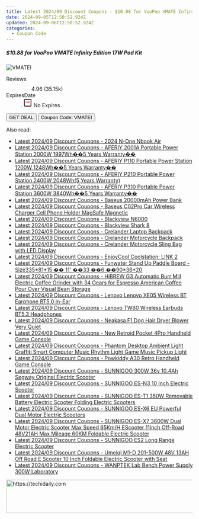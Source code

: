 ```yaml
---
title: Latest 2024/09 Discount Coupons - $10.88 for VooPoo VMATE Infinity Edition 17W Pod Kit
date: 2024-09-05T12:50:52.924Z
updated: 2024-09-06T12:50:52.924Z
categories:
  - Coupon Code
---
```



<div class="max-w-4xl mx-auto grid grid-cols-1 lg:max-w-5xl lg:gap-x-20 lg:grid-cols-2">
  <div class="relative p-3 col-start-1 row-start-1 flex flex-col-reverse rounded-lg bg-gradient-to-t from-black/75 via-black/0 sm:bg-none sm:row-start-2 sm:p-0 lg:row-start-1">
    <h5 class="mt-1 text-lg font-semibold text-white sm:text-slate-900 md:text-2xl dark:sm:text-white">$10.88 for VooPoo VMATE Infinity Edition 17W Pod Kit</h5>
  </div>
  
  <div class="col-start-1 col-end-3 row-start-1 grid gap-4 sm:mb-6 sm:grid-cols-4 lg:col-start-2 lg:row-span-6 lg:row-end-6 lg:mb-0 lg:gap-6">
      <img src="https://static.shareasale.com/image/59344/deal/VooPooVMATEInfinityEdition17WPodKit_jpg.jpg" onClick="javascript:window.open(decodeURIComponent('https%3A%2F%2Fwww.shareasale.com%2Fu.cfm%3Fd%3D1105539%26m%3D59344%26u%3D4338022'), '_blank');void(0);" alt="VMATEI" class="h-60 w-full rounded-lg object-cover sm:col-span-2 sm:h-52 lg:col-span-full" loading="lazy" />
    
  </div>
  <dl class="row-start-2 mt-4 flex items-center text-xs font-medium sm:row-start-3 sm:mt-1 md:mt-2.5 lg:row-start-2">
    <dt class="sr-only">Reviews</dt>
    <dd class="flex items-center text-indigo-600 dark:text-indigo-400">
      <svg width="24" height="24" fill="none" aria-hidden="true" class="mr-1 stroke-current dark:stroke-indigo-500">
        <path d="m12 5 2 5h5l-4 4 2.103 5L12 16l-5.103 3L9 14l-4-4h5l2-5Z" stroke-width="2" stroke-linecap="round" stroke-linejoin="round" />
      </svg>
      <span>4.96 <span class="font-normal text-slate-400">(35.15k)</span></span>
    </dd>
    <dt class="sr-only">ExpiresDate</dt>
    <dd class="flex items-center">
      <svg width="2" height="2" aria-hidden="true" fill="currentColor" class="mx-3 text-slate-300">
        <circle cx="1" cy="1" r="1" />
      </svg>
      <svg width="24" height="24" viewBox="0 0 24 24" fill="none" stroke="currentColor" stroke-width="2">
        <rect x="3" y="3" width="18" height="18" rx="2" fill="#fff" />
        <path d="M6 10L18 10" stroke="red" stroke-width="2" fill="none" />
        <path d="M10 6L10 18" stroke="#fff" stroke-width="2" fill="none" />
      </svg>
      No Expires    </dd>
  </dl>
  <div class="col-start-1 row-start-3 mt-4 self-center sm:col-start-2 sm:row-span-2 sm:row-start-2 sm:mt-0 lg:col-start-1 lg:row-start-3 lg:row-end-4 lg:mt-6">
    <button type="button" onClick="javascript:window.open(decodeURIComponent('https%3A%2F%2Fwww.shareasale.com%2Fu.cfm%3Fd%3D1105539%26m%3D59344%26u%3D4338022'), '_blank');void(0);" class="rounded-lg bg-red-600 px-3 py-2 text-sm font-medium leading-6 text-white">GET DEAL</button>
    <button type="button" onClick="javascript:window.open(decodeURIComponent('https%3A%2F%2Fwww.shareasale.com%2Fu.cfm%3Fd%3D1105539%26m%3D59344%26u%3D4338022'), '_blank');void(0);" class="border-dashed border-2 border-indigo-600 bg-green-100 text-sm leading-6 font-medium py-2 px-3 rounded-lg">Coupon Code: VMATEI</button>
  </div>
  <p class="col-start-1 mt-4 text-sm leading-6 sm:col-span-2 lg:col-span-1 lg:row-start-4 lg:mt-6 dark:text-slate-400">
     
  </p>
</div>
<span class="atpl-alsoreadstyle">Also read:</span>
<div><ul>
<li><a href="https://coupons.techidaily.com/coupon-1118401-share-97331-sale/"><u>Latest 2024/09 Discount Coupons - 2024 N-One Nbook Air</u></a></li>
<li><a href="https://coupons.techidaily.com/coupon-1118483-share-97331-sale/"><u>Latest 2024/09 Discount Coupons - AFERIY 2001A Portable Power Station 2000W 1997Wh��5 Years Warranty��</u></a></li>
<li><a href="https://coupons.techidaily.com/coupon-1118482-share-97331-sale/"><u>Latest 2024/09 Discount Coupons - AFERIY P110 Portable Power Station 1200W 1248Wh��5 Years Warranty��</u></a></li>
<li><a href="https://coupons.techidaily.com/coupon-1118481-share-97331-sale/"><u>Latest 2024/09 Discount Coupons - AFERIY P210 Portable Power Station 2400W 2048Wh(5 Years Warranty)</u></a></li>
<li><a href="https://coupons.techidaily.com/coupon-1118484-share-97331-sale/"><u>Latest 2024/09 Discount Coupons - AFERIY P310 Portable Power Station 3600W 3840Wh��5 Years Warranty��</u></a></li>
<li><a href="https://coupons.techidaily.com/coupon-1118400-share-97331-sale/"><u>Latest 2024/09 Discount Coupons - Baseus 20000mAh Power Bank</u></a></li>
<li><a href="https://coupons.techidaily.com/coupon-1118467-share-97331-sale/"><u>Latest 2024/09 Discount Coupons - Baseus C02Pro Car Wireless Charger Cell Phone Holder MagSafe Magnetic</u></a></li>
<li><a href="https://coupons.techidaily.com/coupon-1118406-share-97331-sale/"><u>Latest 2024/09 Discount Coupons - Blackview N6000</u></a></li>
<li><a href="https://coupons.techidaily.com/coupon-1118405-share-97331-sale/"><u>Latest 2024/09 Discount Coupons - Blackview Shark 8</u></a></li>
<li><a href="https://coupons.techidaily.com/coupon-1118474-share-97331-sale/"><u>Latest 2024/09 Discount Coupons - Crelander Laptop Backpack</u></a></li>
<li><a href="https://coupons.techidaily.com/coupon-1118472-share-97331-sale/"><u>Latest 2024/09 Discount Coupons - Crelander Motorcycle Backpack</u></a></li>
<li><a href="https://coupons.techidaily.com/coupon-1118473-share-97331-sale/"><u>Latest 2024/09 Discount Coupons - Crelander Motorcycle Sling Bag with LED Display</u></a></li>
<li><a href="https://coupons.techidaily.com/coupon-1118480-share-97331-sale/"><u>Latest 2024/09 Discount Coupons - EnjoyCool Coolstation: LINK 2</u></a></li>
<li><a href="https://coupons.techidaily.com/coupon-1118402-share-97331-sale/"><u>Latest 2024/09 Discount Coupons - Funwater Stand Up Paddle Board -Size335*81*15 �� 11' ��33  ��6  ��90*38*20</u></a></li>
<li><a href="https://coupons.techidaily.com/coupon-1118465-share-97331-sale/"><u>Latest 2024/09 Discount Coupons - HiBREW G3 Automatic Burr Mill Electric Coffee Grinder with 34 Gears for Espresso American Coffee Pour Over Visual Bean Storage</u></a></li>
<li><a href="https://coupons.techidaily.com/coupon-1118478-share-97331-sale/"><u>Latest 2024/09 Discount Coupons - Lenovo Lenovo XE05 Wireless BT Earphone BT5.0 In-Ear</u></a></li>
<li><a href="https://coupons.techidaily.com/coupon-1118479-share-97331-sale/"><u>Latest 2024/09 Discount Coupons - Lenovo TW60 Wireless Earbuds BT5.3 Headphones</u></a></li>
<li><a href="https://coupons.techidaily.com/coupon-1118476-share-97331-sale/"><u>Latest 2024/09 Discount Coupons - Neakasa F1 Dog Hair Dryer Blower Very Quiet</u></a></li>
<li><a href="https://coupons.techidaily.com/coupon-1118403-share-97331-sale/"><u>Latest 2024/09 Discount Coupons - New Retroid Pocket 4Pro Handheld Game Console</u></a></li>
<li><a href="https://coupons.techidaily.com/coupon-1118466-share-97331-sale/"><u>Latest 2024/09 Discount Coupons - Phantom Desktop Ambient Light Graffiti Smart Computer Music Rhythm Light Game Music Pickup Light</u></a></li>
<li><a href="https://coupons.techidaily.com/coupon-1118477-share-97331-sale/"><u>Latest 2024/09 Discount Coupons - Powkiddy A30 Retro Handheld Game Console</u></a></li>
<li><a href="https://coupons.techidaily.com/coupon-1118469-share-97331-sale/"><u>Latest 2024/09 Discount Coupons - SUNNIGOO 300W 36v 10.4Ah Segway Original Electric Scooter</u></a></li>
<li><a href="https://coupons.techidaily.com/coupon-1118471-share-97331-sale/"><u>Latest 2024/09 Discount Coupons - SUNNIGOO ES-N3 10 Inch Electric Scooter</u></a></li>
<li><a href="https://coupons.techidaily.com/coupon-1118470-share-97331-sale/"><u>Latest 2024/09 Discount Coupons - SUNNIGOO ES-T1 350W Removable Battery Electric Scooter Folding Electric Scooters</u></a></li>
<li><a href="https://coupons.techidaily.com/coupon-1118463-share-97331-sale/"><u>Latest 2024/09 Discount Coupons - SUNNIGOO ES-X6 EU Powerful Dual Motor Electric Scooters</u></a></li>
<li><a href="https://coupons.techidaily.com/coupon-1118464-share-97331-sale/"><u>Latest 2024/09 Discount Coupons - SUNNIGOO ES-X7 3600W Dual Motor Electric Scooter Max Speed 65Km/H EScooter 11Inch Off-Road 48V21AH Max Mileage 60KM Foldable Electric Scooter</u></a></li>
<li><a href="https://coupons.techidaily.com/coupon-1118468-share-97331-sale/"><u>Latest 2024/09 Discount Coupons - SUNNIGOO ES2 Long Range Electric Scooter</u></a></li>
<li><a href="https://coupons.techidaily.com/coupon-1118404-share-97331-sale/"><u>Latest 2024/09 Discount Coupons - Umeiqi M1-D 201-500W 48V 13AH Off Road E Scooter 10 Inch Foldable Electric Scooter with Seat</u></a></li>
<li><a href="https://coupons.techidaily.com/coupon-1118475-share-97331-sale/"><u>Latest 2024/09 Discount Coupons - WANPTEK Lab Bench Power Supply 300W Laboratory</u></a></li>
</ul></div>

<ins class="adsbygoogle"
      style="display:block"
      data-ad-client="ca-pub-7571918770474297"
      data-ad-slot="8358498916"
      data-ad-format="auto"
      data-full-width-responsive="true"></ins>
<!-- affiliate ads begin -->
<a href="https://appsumo.8odi.net/c/5597632/2130873/7443" target="_top" id="2130873">
  <img src="//a.impactradius-go.com/display-ad/7443-2130873" border="0" alt="https://techidaily.com" width="600" height="90"/>
</a>
<img height="0" width="0" src="https://appsumo.8odi.net/i/5597632/2130873/7443" style="position:absolute;visibility:hidden;" border="0" />
<!-- affiliate ads end -->